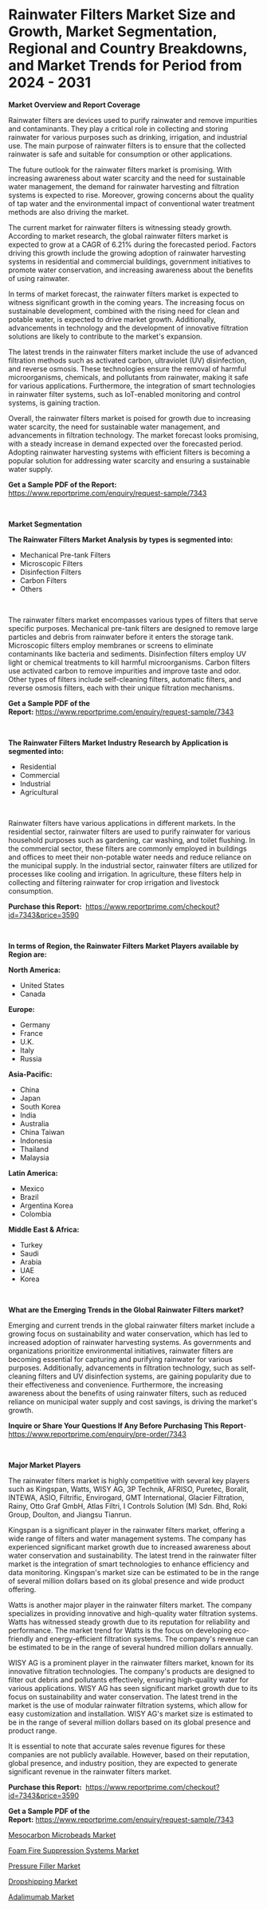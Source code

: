 <p><h1>Rainwater Filters Market Size and Growth, Market Segmentation, Regional and Country Breakdowns, and Market Trends for Period from 2024 -  2031</h1></p><p><strong>Market Overview and Report Coverage</strong></p>
<p><p>Rainwater filters are devices used to purify rainwater and remove impurities and contaminants. They play a critical role in collecting and storing rainwater for various purposes such as drinking, irrigation, and industrial use. The main purpose of rainwater filters is to ensure that the collected rainwater is safe and suitable for consumption or other applications.</p><p>The future outlook for the rainwater filters market is promising. With increasing awareness about water scarcity and the need for sustainable water management, the demand for rainwater harvesting and filtration systems is expected to rise. Moreover, growing concerns about the quality of tap water and the environmental impact of conventional water treatment methods are also driving the market.</p><p>The current market for rainwater filters is witnessing steady growth. According to market research, the global rainwater filters market is expected to grow at a CAGR of 6.21% during the forecasted period. Factors driving this growth include the growing adoption of rainwater harvesting systems in residential and commercial buildings, government initiatives to promote water conservation, and increasing awareness about the benefits of using rainwater.</p><p>In terms of market forecast, the rainwater filters market is expected to witness significant growth in the coming years. The increasing focus on sustainable development, combined with the rising need for clean and potable water, is expected to drive market growth. Additionally, advancements in technology and the development of innovative filtration solutions are likely to contribute to the market's expansion.</p><p>The latest trends in the rainwater filters market include the use of advanced filtration methods such as activated carbon, ultraviolet (UV) disinfection, and reverse osmosis. These technologies ensure the removal of harmful microorganisms, chemicals, and pollutants from rainwater, making it safe for various applications. Furthermore, the integration of smart technologies in rainwater filter systems, such as IoT-enabled monitoring and control systems, is gaining traction.</p><p>Overall, the rainwater filters market is poised for growth due to increasing water scarcity, the need for sustainable water management, and advancements in filtration technology. The market forecast looks promising, with a steady increase in demand expected over the forecasted period. Adopting rainwater harvesting systems with efficient filters is becoming a popular solution for addressing water scarcity and ensuring a sustainable water supply.</p></p>
<p><strong>Get a Sample PDF of the Report:</strong> <a href="https://www.reportprime.com/enquiry/request-sample/7343">https://www.reportprime.com/enquiry/request-sample/7343</a></p>
<p>&nbsp;</p>
<p><strong>Market Segmentation</strong></p>
<p><strong>The Rainwater Filters Market Analysis by types is segmented into:</strong></p>
<p><ul><li>Mechanical Pre-tank Filters</li><li>Microscopic Filters</li><li>Disinfection Filters</li><li>Carbon Filters</li><li>Others</li></ul></p>
<p>&nbsp;</p>
<p><p>The rainwater filters market encompasses various types of filters that serve specific purposes. Mechanical pre-tank filters are designed to remove large particles and debris from rainwater before it enters the storage tank. Microscopic filters employ membranes or screens to eliminate contaminants like bacteria and sediments. Disinfection filters employ UV light or chemical treatments to kill harmful microorganisms. Carbon filters use activated carbon to remove impurities and improve taste and odor. Other types of filters include self-cleaning filters, automatic filters, and reverse osmosis filters, each with their unique filtration mechanisms.</p></p>
<p><strong>Get a Sample PDF of the Report:</strong>&nbsp;<a href="https://www.reportprime.com/enquiry/request-sample/7343">https://www.reportprime.com/enquiry/request-sample/7343</a></p>
<p>&nbsp;</p>
<p><strong>The Rainwater Filters Market Industry Research by Application is segmented into:</strong></p>
<p><ul><li>Residential</li><li>Commercial</li><li>Industrial</li><li>Agricultural</li></ul></p>
<p>&nbsp;</p>
<p><p>Rainwater filters have various applications in different markets. In the residential sector, rainwater filters are used to purify rainwater for various household purposes such as gardening, car washing, and toilet flushing. In the commercial sector, these filters are commonly employed in buildings and offices to meet their non-potable water needs and reduce reliance on the municipal supply. In the industrial sector, rainwater filters are utilized for processes like cooling and irrigation. In agriculture, these filters help in collecting and filtering rainwater for crop irrigation and livestock consumption.</p></p>
<p><strong>Purchase this Report:</strong>&nbsp; <a href="https://www.reportprime.com/checkout?id=7343&price=3590">https://www.reportprime.com/checkout?id=7343&price=3590</a></p>
<p>&nbsp;</p>
<p><strong>In terms of Region, the Rainwater Filters Market Players available by Region are:</strong></p>
<p>
    <p> <strong> North America: </strong>
        <ul>
            <li>United States</li>
            <li>Canada</li>
        </ul>
        </p> 
    <p> <strong> Europe: </strong>
        <ul>
            <li>Germany</li>
            <li>France</li>
            <li>U.K.</li>
            <li>Italy</li>
            <li>Russia</li>
        </ul>
        </p> 
    <p> <strong> Asia-Pacific: </strong>
        <ul>
            <li>China</li>
            <li>Japan</li>
            <li>South Korea</li>
            <li>India</li>
            <li>Australia</li>
            <li>China Taiwan</li>
            <li>Indonesia</li>
            <li>Thailand</li>
            <li>Malaysia</li>
        </ul>
        </p> 
    <p> <strong> Latin America: </strong>
        <ul>
            <li>Mexico</li>
            <li>Brazil</li>
            <li>Argentina Korea</li>
            <li>Colombia</li>
        </ul>
        </p> 
    <p> <strong> Middle East & Africa: </strong>
        <ul>
            <li>Turkey</li>
            <li>Saudi</li>
            <li>Arabia</li>
            <li>UAE</li>
            <li>Korea</li>
        </ul>
    </p>
    </p>
<p>&nbsp;</p>
<p><strong>What are the Emerging Trends in the Global Rainwater Filters market?</strong></p>
<p><p>Emerging and current trends in the global rainwater filters market include a growing focus on sustainability and water conservation, which has led to increased adoption of rainwater harvesting systems. As governments and organizations prioritize environmental initiatives, rainwater filters are becoming essential for capturing and purifying rainwater for various purposes. Additionally, advancements in filtration technology, such as self-cleaning filters and UV disinfection systems, are gaining popularity due to their effectiveness and convenience. Furthermore, the increasing awareness about the benefits of using rainwater filters, such as reduced reliance on municipal water supply and cost savings, is driving the market's growth.</p></p>
<p><strong>Inquire or Share Your Questions If Any Before Purchasing This Report</strong>- <a href="https://www.reportprime.com/enquiry/pre-order/7343">https://www.reportprime.com/enquiry/pre-order/7343</a></p>
<p>&nbsp;</p>
<p><strong>Major Market Players</strong></p>
<p><p>The rainwater filters market is highly competitive with several key players such as Kingspan, Watts, WISY AG, 3P Technik, AFRISO, Puretec, Boralit, INTEWA, ASIO, Filtrific, Envirogard, GMT International, Glacier Filtration, Rainy, Otto Graf GmbH, Atlas Filtri, I Controls Solution (M) Sdn. Bhd, Roki Group, Doulton, and Jiangsu Tianrun.</p><p>Kingspan is a significant player in the rainwater filters market, offering a wide range of filters and water management systems. The company has experienced significant market growth due to increased awareness about water conservation and sustainability. The latest trend in the rainwater filter market is the integration of smart technologies to enhance efficiency and data monitoring. Kingspan's market size can be estimated to be in the range of several million dollars based on its global presence and wide product offering.</p><p>Watts is another major player in the rainwater filters market. The company specializes in providing innovative and high-quality water filtration systems. Watts has witnessed steady growth due to its reputation for reliability and performance. The market trend for Watts is the focus on developing eco-friendly and energy-efficient filtration systems. The company's revenue can be estimated to be in the range of several hundred million dollars annually.</p><p>WISY AG is a prominent player in the rainwater filters market, known for its innovative filtration technologies. The company's products are designed to filter out debris and pollutants effectively, ensuring high-quality water for various applications. WISY AG has seen significant market growth due to its focus on sustainability and water conservation. The latest trend in the market is the use of modular rainwater filtration systems, which allow for easy customization and installation. WISY AG's market size is estimated to be in the range of several million dollars based on its global presence and product range.</p><p>It is essential to note that accurate sales revenue figures for these companies are not publicly available. However, based on their reputation, global presence, and industry position, they are expected to generate significant revenue in the rainwater filters market.</p></p>
<p><strong>Purchase this Report:</strong>&nbsp;&nbsp;<a href="https://www.reportprime.com/checkout?id=7343&price=3590">https://www.reportprime.com/checkout?id=7343&price=3590</a></p>
<p></p>
<p><strong>Get a Sample PDF of the Report:</strong>&nbsp;<a href="https://www.reportprime.com/enquiry/request-sample/7343">https://www.reportprime.com/enquiry/request-sample/7343</a></p>
<p><p><a href="https://medium.com/@tammyfreeman2022/mesocarbon-microbeads-market-outlook-industry-overview-and-forecast-2023-to-2030-d330496fb7bc">Mesocarbon Microbeads Market</a></p><p><a href="https://github.com/amae102299/Market-Research-Report-List-2/blob/main/foam-fire-suppression-systems-market.md">Foam Fire Suppression Systems Market</a></p><p><a href="https://github.com/prosalinda88/Market-Research-Report-List-2/blob/main/pressure-filler-market.md">Pressure Filler Market</a></p><p><a href="https://medium.com/@tammyfreeman2022/dropshipping-market-size-market-outlook-and-market-forecast-2023-to-2030-3dd26d826b5a">Dropshipping Market</a></p><p><a href="https://medium.com/@tammyfreeman2022/adalimumab-market-size-reveals-the-best-marketing-channels-in-global-industry-9f76f35b3883">Adalimumab Market</a></p></p>